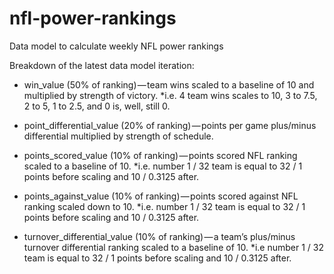 # nfl-power-rankings

Data model to calculate weekly NFL power rankings

Breakdown of the latest data model iteration:

* win_value (50% of ranking) — team wins scaled to a baseline of 10 and multiplied by strength of victory. *i.e. 4 team wins scales to 10, 3 to 7.5, 2 to 5, 1 to 2.5, and 0 is, well, still 0.

* point_differential_value (20% of ranking) — points per game plus/minus differential multiplied by strength of schedule.

* points_scored_value (10% of ranking) — points scored NFL ranking scaled to a baseline of 10. *i.e. number 1 / 32 team is equal to 32 / 1 points before scaling and 10 / 0.3125 after.

* points_against_value (10% of ranking) — points scored against NFL ranking scaled down to 10. *i.e. number 1 / 32 team is equal to 32 / 1 points before scaling and 10 / 0.3125 after.

* turnover_differential_value (10% of ranking) — a team’s plus/minus turnover differential ranking scaled to a baseline of 10. *i.e number 1 / 32 team is equal to 32 / 1 points before scaling and 10 / 0.3125 after.
